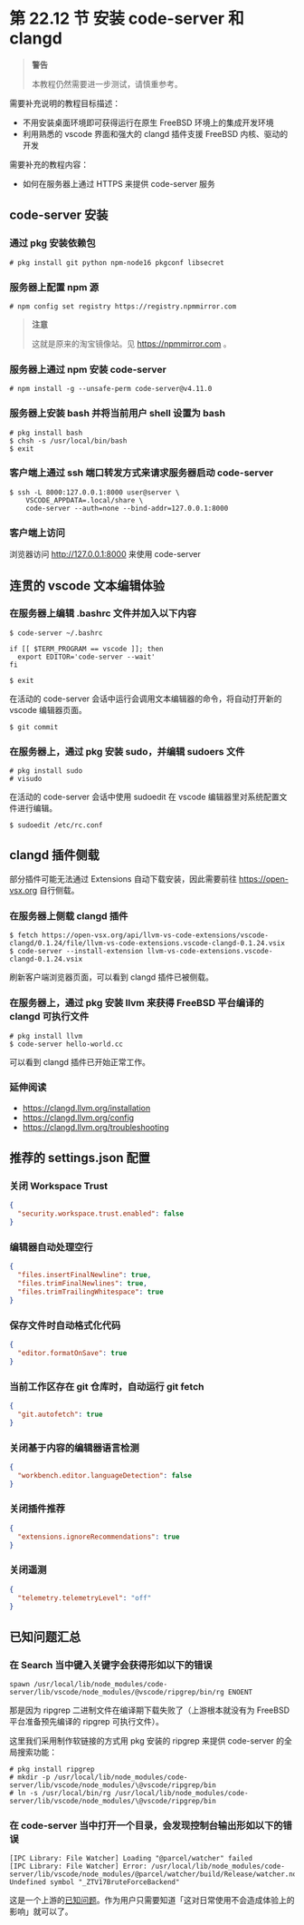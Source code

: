 # 第 22.12 节 安装 code-server 和 clangd

> **警告**
>
> 本教程仍然需要进一步测试，请慎重参考。

需要补充说明的教程目标描述：

- 不用安装桌面环境即可获得运行在原生 FreeBSD 环境上的集成开发环境
- 利用熟悉的 vscode 界面和强大的 clangd 插件支援 FreeBSD 内核、驱动的开发

需要补充的教程内容：

- 如何在服务器上通过 HTTPS 来提供 code-server 服务

## code-server 安装

### 通过 pkg 安装依赖包

```
# pkg install git python npm-node16 pkgconf libsecret
```

### 服务器上配置 npm 源

```
# npm config set registry https://registry.npmmirror.com
```

> **注意**
>
> 这就是原来的淘宝镜像站。见 <https://npmmirror.com> 。

### 服务器上通过 npm 安装 code-server

```
# npm install -g --unsafe-perm code-server@v4.11.0
```

### 服务器上安装 bash 并将当前用户 shell 设置为 bash

```
# pkg install bash
$ chsh -s /usr/local/bin/bash
$ exit
```

### 客户端上通过 ssh 端口转发方式来请求服务器启动 code-server

```
$ ssh -L 8000:127.0.0.1:8000 user@server \
    VSCODE_APPDATA=.local/share \
    code-server --auth=none --bind-addr=127.0.0.1:8000
```

### 客户端上访问

浏览器访问 <http://127.0.0.1:8000> 来使用 code-server

## 连贯的 vscode 文本编辑体验

### 在服务器上编辑 .bashrc 文件并加入以下内容

```
$ code-server ~/.bashrc

if [[ $TERM_PROGRAM == vscode ]]; then
  export EDITOR='code-server --wait'
fi

$ exit
```

在活动的 code-server 会话中运行会调用文本编辑器的命令，将自动打开新的 vscode 编辑器页面。

```
$ git commit
```

### 在服务器上，通过 pkg 安装 sudo，并编辑 sudoers 文件

```
# pkg install sudo
# visudo
```

在活动的 code-server 会话中使用 sudoedit 在 vscode 编辑器里对系统配置文件进行编辑。

```
$ sudoedit /etc/rc.conf
```

## clangd 插件侧载

部分插件可能无法通过 Extensions 自动下载安装，因此需要前往 <https://open-vsx.org> 自行侧载。

### 在服务器上侧载 clangd 插件

```
$ fetch https://open-vsx.org/api/llvm-vs-code-extensions/vscode-clangd/0.1.24/file/llvm-vs-code-extensions.vscode-clangd-0.1.24.vsix
$ code-server --install-extension llvm-vs-code-extensions.vscode-clangd-0.1.24.vsix
```

刷新客户端浏览器页面，可以看到 clangd 插件已被侧载。

### 在服务器上，通过 pkg 安装 llvm 来获得 FreeBSD 平台编译的 clangd 可执行文件

```
# pkg install llvm
$ code-server hello-world.cc
```

可以看到 clangd 插件已开始正常工作。

### 延伸阅读

- <https://clangd.llvm.org/installation>
- <https://clangd.llvm.org/config>
- <https://clangd.llvm.org/troubleshooting>

## 推荐的 settings.json 配置

### 关闭 Workspace Trust

```json
{
  "security.workspace.trust.enabled": false
}
```

### 编辑器自动处理空行

```json
{
  "files.insertFinalNewline": true,
  "files.trimFinalNewlines": true,
  "files.trimTrailingWhitespace": true
}
```

### 保存文件时自动格式化代码

```json
{
  "editor.formatOnSave": true
}
```

### 当前工作区存在 git 仓库时，自动运行 git fetch

```json
{
  "git.autofetch": true
}
```

### 关闭基于内容的编辑器语言检测

```json
{
  "workbench.editor.languageDetection": false
}
```

### 关闭插件推荐

```json
{
  "extensions.ignoreRecommendations": true
}
```

### 关闭遥测

```json
{
  "telemetry.telemetryLevel": "off"
}
```

## 已知问题汇总

### 在 Search 当中键入关键字会获得形如以下的错误

```
spawn /usr/local/lib/node_modules/code-server/lib/vscode/node_modules/@vscode/ripgrep/bin/rg ENOENT
```

那是因为 ripgrep 二进制文件在编译期下载失败了（上游根本就没有为 FreeBSD 平台准备预先编译的 ripgrep 可执行文件）。

这里我们采用制作软链接的方式用 pkg 安装的 ripgrep 来提供 code-server 的全局搜索功能：

```
# pkg install ripgrep
# mkdir -p /usr/local/lib/node_modules/code-server/lib/vscode/node_modules/\@vscode/ripgrep/bin
# ln -s /usr/local/bin/rg /usr/local/lib/node_modules/code-server/lib/vscode/node_modules/\@vscode/ripgrep/bin
```

### 在 code-server 当中打开一个目录，会发现控制台输出形如以下的错误

```
[IPC Library: File Watcher] Loading "@parcel/watcher" failed
[IPC Library: File Watcher] Error: /usr/local/lib/node_modules/code-server/lib/vscode/node_modules/@parcel/watcher/build/Release/watcher.node: Undefined symbol "_ZTV17BruteForceBackend"
```

这是一个上游的[已知问题](https://github.com/parcel-bundler/watcher/pull/128)。作为用户只需要知道「这对日常使用不会造成体验上的影响」就可以了。
